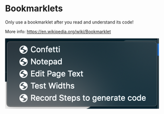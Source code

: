 # Bookmarklets

Only use a bookmarklet after you read and understand its code!

More info: https://en.wikipedia.org/wiki/Bookmarklet

![example bookmarks](ExampleBookmarks.png)
